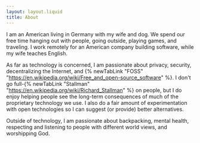 ```yaml
---
layout: layout.liquid
title: About
---
```


I am an American living in Germany with my wife and dog. We spend our free time hanging out with people, going outside, playing games, and traveling. I work remotely for an American company building software, while my wife teaches English.

As far as technology is concerned, I am passionate about privacy, security, decentralizing the Internet, and {% newTabLink "FOSS" "https://en.wikipedia.org/wiki/Free_and_open-source_software" %}. I don't go full-{% newTabLink "Stallman" "https://en.wikipedia.org/wiki/Richard_Stallman" %} on people, but I do enjoy helping people see the long-term consequences of much of the proprietary technology we use. I also do a fair amount of experimentation with open technologies so I can suggest (or provide) better alternatives.

Outside of technology, I am passionate about backpacking, mental health, respecting and listening to people with different world views, and worshipping God.
